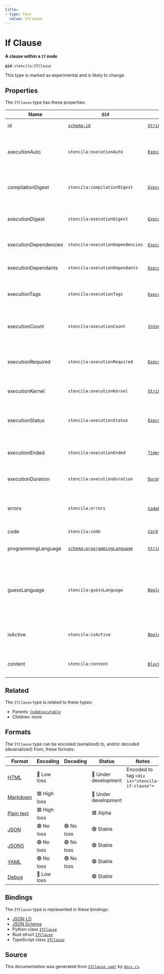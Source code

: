 ```yaml
---
title:
- type: Text
  value: IfClause
---
```


# If Clause

**A clause within a `If` node**

**`@id`**: `stencila:IfClause`

This type is marked as experimental and is likely to change.

## Properties

The `IfClause` type has these properties:

| Name                  | `@id`                                                                  | Type                                                                                           | Description                                                                                       | Inherited from                                                                      |
| --------------------- | ---------------------------------------------------------------------- | ---------------------------------------------------------------------------------------------- | ------------------------------------------------------------------------------------------------- | ----------------------------------------------------------------------------------- |
| id                    | [`schema:id`](https://schema.org/id)                                   | [`String`](https://stencila.dev/docs/reference/schema/data/string)                             | The identifier for this item                                                                      | [`Entity`](https://stencila.dev/docs/reference/schema/other/entity)                 |
| executionAuto         | `stencila:executionAuto`                                               | [`ExecutionAuto`](https://stencila.dev/docs/reference/schema/flow/execution-auto)              | Under which circumstances the code should be automatically executed.                              | [`Executable`](https://stencila.dev/docs/reference/schema/flow/executable)          |
| compilationDigest     | `stencila:compilationDigest`                                           | [`ExecutionDigest`](https://stencila.dev/docs/reference/schema/flow/execution-digest)          | A digest of the content, semantics and dependencies of the node.                                  | [`Executable`](https://stencila.dev/docs/reference/schema/flow/executable)          |
| executionDigest       | `stencila:executionDigest`                                             | [`ExecutionDigest`](https://stencila.dev/docs/reference/schema/flow/execution-digest)          | The `compileDigest` of the node when it was last executed.                                        | [`Executable`](https://stencila.dev/docs/reference/schema/flow/executable)          |
| executionDependencies | `stencila:executionDependencies`                                       | [`ExecutionDependency`](https://stencila.dev/docs/reference/schema/flow/execution-dependency)* | The upstream dependencies of this node.                                                           | [`Executable`](https://stencila.dev/docs/reference/schema/flow/executable)          |
| executionDependants   | `stencila:executionDependants`                                         | [`ExecutionDependant`](https://stencila.dev/docs/reference/schema/flow/execution-dependant)*   | The downstream dependants of this node.                                                           | [`Executable`](https://stencila.dev/docs/reference/schema/flow/executable)          |
| executionTags         | `stencila:executionTags`                                               | [`ExecutionTag`](https://stencila.dev/docs/reference/schema/flow/execution-tag)*               | Tags in the code which affect its execution                                                       | [`Executable`](https://stencila.dev/docs/reference/schema/flow/executable)          |
| executionCount        | `stencila:executionCount`                                              | [`Integer`](https://stencila.dev/docs/reference/schema/data/integer)                           | A count of the number of times that the node has been executed.                                   | [`Executable`](https://stencila.dev/docs/reference/schema/flow/executable)          |
| executionRequired     | `stencila:executionRequired`                                           | [`ExecutionRequired`](https://stencila.dev/docs/reference/schema/flow/execution-required)      | Whether, and why, the code requires execution or re-execution.                                    | [`Executable`](https://stencila.dev/docs/reference/schema/flow/executable)          |
| executionKernel       | `stencila:executionKernel`                                             | [`String`](https://stencila.dev/docs/reference/schema/data/string)                             | The id of the kernel that the node was last executed in.                                          | [`Executable`](https://stencila.dev/docs/reference/schema/flow/executable)          |
| executionStatus       | `stencila:executionStatus`                                             | [`ExecutionStatus`](https://stencila.dev/docs/reference/schema/flow/execution-status)          | Status of the most recent, including any current, execution.                                      | [`Executable`](https://stencila.dev/docs/reference/schema/flow/executable)          |
| executionEnded        | `stencila:executionEnded`                                              | [`Timestamp`](https://stencila.dev/docs/reference/schema/data/timestamp)                       | The timestamp when the last execution ended.                                                      | [`Executable`](https://stencila.dev/docs/reference/schema/flow/executable)          |
| executionDuration     | `stencila:executionDuration`                                           | [`Duration`](https://stencila.dev/docs/reference/schema/data/duration)                         | Duration of the last execution.                                                                   | [`Executable`](https://stencila.dev/docs/reference/schema/flow/executable)          |
| errors                | `stencila:errors`                                                      | [`CodeError`](https://stencila.dev/docs/reference/schema/code/code-error)*                     | Errors when compiling (e.g. syntax errors) or executing the node.                                 | [`Executable`](https://stencila.dev/docs/reference/schema/flow/executable)          |
| code                  | `stencila:code`                                                        | [`Cord`](https://stencila.dev/docs/reference/schema/data/cord)                                 | The code.                                                                                         | [`CodeExecutable`](https://stencila.dev/docs/reference/schema/code/code-executable) |
| programmingLanguage   | [`schema:programmingLanguage`](https://schema.org/programmingLanguage) | [`String`](https://stencila.dev/docs/reference/schema/data/string)                             | The programming language of the code.                                                             | [`CodeExecutable`](https://stencila.dev/docs/reference/schema/code/code-executable) |
| guessLanguage         | `stencila:guessLanguage`                                               | [`Boolean`](https://stencila.dev/docs/reference/schema/data/boolean)                           | Whether the programming language of the code should be guessed based on syntax and variables used | [`CodeExecutable`](https://stencila.dev/docs/reference/schema/code/code-executable) |
| isActive              | `stencila:isActive`                                                    | [`Boolean`](https://stencila.dev/docs/reference/schema/data/boolean)                           | Whether this clause is the active clause in the parent `If` node                                  | [`IfClause`](https://stencila.dev/docs/reference/schema/flow/if-clause)             |
| content               | `stencila:content`                                                     | [`Block`](https://stencila.dev/docs/reference/schema/prose/block)*                             | The content to render if the result is true-thy                                                   | [`IfClause`](https://stencila.dev/docs/reference/schema/flow/if-clause)             |

## Related

The `IfClause` type is related to these types:

- Parents: [`CodeExecutable`](https://stencila.dev/docs/reference/schema/code/code-executable)
- Children: none

## Formats

The `IfClause` type can be encoded (serialized) to, and/or decoded (deserialized) from, these formats:

| Format                                                           | Encoding       | Decoding     | Status                 | Notes                                          |
| ---------------------------------------------------------------- | -------------- | ------------ | ---------------------- | ---------------------------------------------- |
| [HTML](https://stencila.dev/docs/reference/formats/{name})       | 🔷 Low loss     |              | 🚧 Under development    | Encoded to tag `<div is="stencila-if-clause">` |
| [Markdown](https://stencila.dev/docs/reference/formats/{name})   | 🟥 High loss    |              | 🚧 Under development    |                                                |
| [Plain text](https://stencila.dev/docs/reference/formats/{name}) | 🟥 High loss    |              | 🟥 Alpha                |                                                |
| [JSON](https://stencila.dev/docs/reference/formats/{name})       | 🟢 No loss      | 🟢 No loss    | 🟢 Stable               |                                                |
| [JSON5](https://stencila.dev/docs/reference/formats/{name})      | 🟢 No loss      | 🟢 No loss    | 🟢 Stable               |                                                |
| [YAML](https://stencila.dev/docs/reference/formats/{name})       | 🟢 No loss      | 🟢 No loss    | 🟢 Stable               |                                                |
| [Debug](https://stencila.dev/docs/reference/formats/{name})      | 🔷 Low loss     |              | 🟢 Stable               |                                                |

## Bindings

The `IfClause` type is represented in these bindings:

- [JSON-LD](https://stencila.dev/IfClause.jsonld)
- [JSON Schema](https://stencila.dev/IfClause.schema.json)
- Python class [`IfClause`](https://github.com/stencila/stencila/blob/main/python/stencila/types/if_clause.py)
- Rust struct [`IfClause`](https://github.com/stencila/stencila/blob/main/rust/schema/src/types/if_clause.rs)
- TypeScript class [`IfClause`](https://github.com/stencila/stencila/blob/main/typescript/src/types/IfClause.ts)

## Source

This documentation was generated from [`IfClause.yaml`](https://github.com/stencila/stencila/blob/main/schema/IfClause.yaml) by [`docs.rs`](https://github.com/stencila/stencila/blob/main/rust/schema-gen/src/docs.rs).